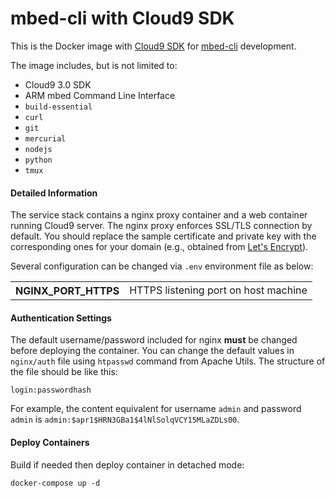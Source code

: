 # mbed-cli with Cloud9 SDK

This is the Docker image with [Cloud9 SDK](https://github.com/c9/core) for [mbed-cli](https://github.com/ARMmbed/mbed-cli) development.

The image includes, but is not limited to:

* Cloud9 3.0 SDK
* ARM mbed Command Line Interface
* `build-essential`
* `curl`
* `git`
* `mercurial`
* `nodejs`
* `python`
* `tmux`

#### Detailed Information ####

The service stack contains a nginx proxy container and a web container running Cloud9 server. The nginx proxy enforces SSL/TLS connection by default. You should replace the sample certificate and private key with the corresponding ones for your domain (e.g., obtained from [Let's Encrypt](https://letsencrypt.org)).

Several configuration can be changed via `.env` environment file as below:

<table>
    <tr><th>NGINX_PORT_HTTPS</th><td>HTTPS listening port on host machine</td></tr>
</table>

#### Authentication Settings ####

The default username/password included for nginx **must** be changed before deploying the container. You can change the default values in `nginx/auth` file using `htpasswd` command from Apache Utils. The structure of the file should be like this:

```
login:passwordhash
```

For example, the content equivalent for username `admin` and password `admin` is `admin:$apr1$HRN3GBa1$4lNlSolqVCY15MLaZDLs00`.

#### Deploy Containers ####

Build if needed then deploy container in detached mode:

```
docker-compose up -d
```